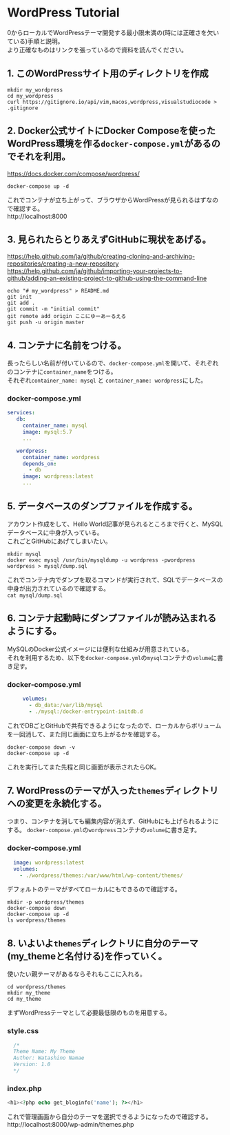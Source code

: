 # WordPress Tutorial
0からローカルでWordPressテーマ開発する最小限未満の(時には正確さを欠いている)手順と説明。  
より正確なものはリンクを張っているので資料を読んでください。  

## 1. このWordPressサイト用のディレクトリを作成
```shell
mkdir my_wordpress
cd my_wordpress
curl https://gitignore.io/api/vim,macos,wordpress,visualstudiocode > .gitignore
```

## 2. Docker公式サイトにDocker Composeを使ったWordPress環境を作る`docker-compose.yml`があるのでそれを利用。  
https://docs.docker.com/compose/wordpress/
```shell
docker-compose up -d
```
これでコンテナが立ち上がって、ブラウザからWordPressが見られるはずなので確認する。  
http://localhost:8000

## 3. 見られたらとりあえずGitHubに現状をあげる。  
https://help.github.com/ja/github/creating-cloning-and-archiving-repositories/creating-a-new-repository  
https://help.github.com/ja/github/importing-your-projects-to-github/adding-an-existing-project-to-github-using-the-command-line  
```shell
echo "# my_wordpress" > README.md
git init
git add .
git commit -m "initial commit"
git remote add origin ここにゆーあーるえる
git push -u origin master
```

## 4. コンテナに名前をつける。  
長ったらしい名前が付いているので、`docker-compose.yml`を開いて、それぞれのコンテナに`container_name`をつける。  
それぞれ`container_name: mysql` と `container_name: wordpress`にした。
### docker-compose.yml
```yaml
services:
   db:
     container_name: mysql
     image: mysql:5.7
     ...

   wordpress:
     container_name: wordpress
     depends_on:
       - db
     image: wordpress:latest
     ...
```

## 5. データベースのダンプファイルを作成する。  
アカウント作成をして、Hello World記事が見られるところまで行くと、MySQLデータベースに中身が入っている。  
これごとGitHubにあげてしまいたい。
```shell
mkdir mysql
docker exec mysql /usr/bin/mysqldump -u wordpress -pwordpress wordpress > mysql/dump.sql
```
これでコンテナ内でダンプを取るコマンドが実行されて、SQLでデータベースの中身が出力されているので確認する。  
`cat mysql/dump.sql`

## 6. コンテナ起動時にダンプファイルが読み込まれるようにする。  
MySQLのDocker公式イメージには便利な仕組みが用意されている。  
それを利用するため、以下を`docker-compose.yml`の`mysql`コンテナの`volume`に書き足す。  
### docker-compose.yml
```yaml
     volumes:
       - db_data:/var/lib/mysql
       - ./mysql:/docker-entrypoint-initdb.d
```
これでDBごとGitHubで共有できるようになったので、ローカルからボリュームを一回消して、また同じ画面に立ち上がるかを確認する。  
```shell
docker-compose down -v
docker-compose up -d
```
これを実行してまた先程と同じ画面が表示されたらOK。

## 7. WordPressのテーマが入った`themes`ディレクトリへの変更を永続化する。  
つまり、コンテナを消しても編集内容が消えず、GitHubにも上げられるようにする。 
`docker-compose.yml`の`wordpress`コンテナの`volume`に書き足す。  
### docker-compose.yml
```yaml
  image: wordpress:latest
  volumes:
    - ./wordpress/themes:/var/www/html/wp-content/themes/
```
デフォルトのテーマがすべてローカルにもできるので確認する。  
```shell
mkdir -p wordpress/themes
docker-compose down
docker-compose up -d
ls wordpress/themes
```

## 8. いよいよ`themes`ディレクトリに自分のテーマ(my_themeと名付ける)を作っていく。  
使いたい親テーマがあるならそれもここに入れる。  
```shell
cd wordpress/themes
mkdir my_theme
cd my_theme
```
まずWordPressテーマとして必要最低限のものを用意する。  
### style.css
```css
  /*
  Theme Name: My Theme
  Author: Watashino Namae
  Version: 1.0
  */
```

### index.php
```php
<h1><?php echo get_bloginfo('name'); ?></h1>
```

これで管理画面から自分のテーマを選択できるようになったので確認する。  
http://localhost:8000/wp-admin/themes.php
